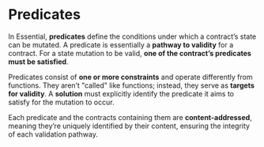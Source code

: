 # Predicates

In Essential, **predicates** define the conditions under which a contract’s state can be mutated. A predicate is essentially a **pathway to validity** for a contract. For a state mutation to be valid, **one of the contract’s predicates must be satisfied**.

Predicates consist of **one or more constraints** and operate differently from functions. They aren’t "called" like functions; instead, they serve as **targets for validity**. A **solution** must explicitly identify the predicate it aims to satisfy for the mutation to occur. 

Each predicate and the contracts containing them are **content-addressed**, meaning they’re uniquely identified by their content, ensuring the integrity of each validation pathway.


